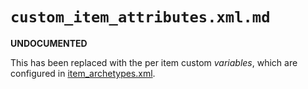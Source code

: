 # `custom_item_attributes.xml.md`

**UNDOCUMENTED**

This has been replaced with the per item custom *variables*, which are configured in [item_archetypes.xml](item_archetypes.xml.md).
